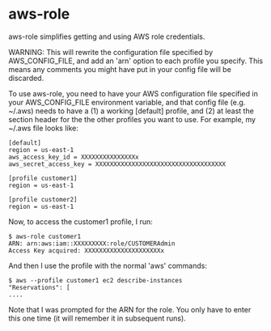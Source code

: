 aws-role
========

aws-role simplifies getting and using AWS role credentials. 


WARNING: This will rewrite the configuration file specified by AWS_CONFIG_FILE, and add an 'arn' option to each profile you specify. This means any comments you might have put in your config file will be discarded.

To use aws-role, you need to have your AWS configuration file specified in your AWS_CONFIG_FILE environment variable, and that config file (e.g. ~/.aws) needs to have a (1) a working [default] profile, and (2) at least the section header for the the other profiles you want to use. For example, my ~/.aws file looks like:

    [default]
    region = us-east-1
    aws_access_key_id = XXXXXXXXXXXXXXXx
    aws_secret_access_key = XXXXXXXXXXXXXXXXXXXXXXXXXXXXXXXXXXXX

    [profile customer1]
    region = us-east-1

    [profile customer2]
    region = us-east-1

Now, to access the customer1 profile, I run:

    $ aws-role customer1
    ARN: arn:aws:iam::XXXXXXXXX:role/CUSTOMERAdmin
    Access Key acquired: XXXXXXXXXXXXXXXXXXXXXx

And then I use the profile with the normal 'aws' commands:

    $ aws --profile customer1 ec2 describe-instances
    "Reservations": [
    ....

Note that I was prompted for the ARN for the role. You only have to enter this one time (it will remember it in subsequent runs).

